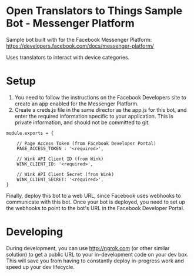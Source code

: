 # Open Translators to Things Sample Bot - Messenger Platform

Sample bot built with for the Facebook Messenger Platform: https://developers.facebook.com/docs/messenger-platform/

Uses translators to interact with device categories.

# Setup

1. You need to follow the instructions on the Facebook Developers site to create an app enabled for the Messenger Platform.
2. Create a creds.js file in the same director as the app.js for this bot, and enter the required information specific to your application.
   This is private information, and should not be committed to git.

```
module.exports = {

    // Page Access Token (from Facebook Developer Portal)
    PAGE_ACCESS_TOKEN : '<required>',
    
    // Wink API Client ID (from Wink)
    WINK_CLIENT_ID: '<required>',
    
    // Wink API Client Secret (from Wink)
    WINK_CLIENT_SECRET: '<required>',
}
```

Finally, deploy this bot to a web URL, since Facebook uses webhooks to communicate with this bot. Once your bot
is deployed, you need to set up the webhooks to point to the bot's URL in the Facebook Developer Portal.

# Developing

During development, you can use http://ngrok.com (or other similar solution) to get a public URL to your in-development code on
your dev box. This will save you from having to constantly deploy in-progress work and speed up your dev lifecycle.
